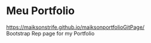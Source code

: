 # Meu Portfolio
https://maiksonstrife.github.io/maiksonportfolioGitPage/<br>
Bootstrap Rep page for my Portfolio


